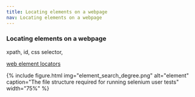 ```yaml
---
title: Locating elements on a webpage
nav: Locating elements on a webpage
---
```


### Locating elements on a webpage
xpath, id, css selector, 

[web element locators](https://www.selenium.dev/documentation/webdriver/elements/locators/)

{% include figure.html img="element_search_degree.png" alt="element" caption="The file structure required for running selenium user tests" width="75%" %}